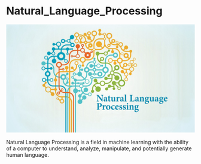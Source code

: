 # Natural_Language_Processing

![ML](Images/NLP.jpg)



Natural Language Processing is a field in machine learning with the ability of a computer to understand, analyze, manipulate, and potentially generate human language.
